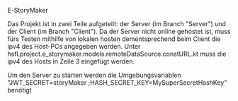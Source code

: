 E-StoryMaker

Das Projekt ist in zwei Teile aufgeteilt: der Server (im Branch "Server") und der Client (im Branch "Client").
Da der Server nicht online gehostet ist, muss fürs Testen mithilfe von lokalen hosten dementsprechend beim Client die ipv4 des Host-PCs angegeben werden. 
Unter hsfl.project.e_storymaker.models.remoteDataSource.constURL.kt muss die ipv4 des Hosts in Zeile 3 eingefügt werden.

Um den Server zu starten werden die Umgebungsvariablen "JWT_SECRET=storyMaker ;HASH_SECRET_KEY=MySuperSecretHashKey" benötigt
